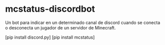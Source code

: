 # mcstatus-discordbot
Un bot para indicar en un determinado canal de discord cuando se conecta o desconecta un jugador de un servidor de Minecraft.


[pip install discord.py]
[pip install mcstatus]
